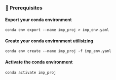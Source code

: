 ### 🔧 Prerequisites

#### Export your conda environment
```
conda env export --name imp_proj > imp_env.yaml
```

#### Create your conda environment utilisizing 
```
conda env create --name imp_proj -f imp_env.yaml
```

#### Activate the conda environment
```
conda activate imp_proj
```
